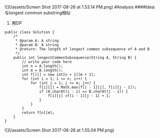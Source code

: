 ![](/assets/Screen Shot 2017-08-26 at 1.53.14 PM.png)
#Analysis
####Idea:
与longest common substring相似
1. 用DP


```
public class Solution {
    /*
     * @param A: A string
     * @param B: A string
     * @return: The length of longest common subsequence of A and B
     */
    public int longestCommonSubsequence(String A, String B) {
        // write your code here
        int n = A.length();
        int m = B.length();
        int f[][] = new int[n + 1][m + 1];
        for (int i = 1; i <= n; i++) {
            for (int j = 1; j <= m; j++) {
                f[i][j] = Math.max(f[i - 1][j], f[i][j - 1]);
                if (A.charAt(i - 1) == B.charAt(j - 1)) {
                    f[i][j] =f[i - 1][j - 1] + 1;
                }
            }
        }
        return f[n][m];
    }
}
```
![](/assets/Screen Shot 2017-08-26 at 1.55.04 PM.png)

